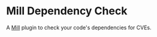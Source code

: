 # Mill Dependency Check

A [Mill](https://com-lihaoyi.github.io/mill/mill/Intro_to_Mill.html) plugin to
check your code's dependencies for CVEs.
